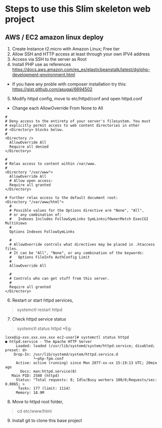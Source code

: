 # Steps to use this Slim skeleton web project
## AWS / EC2 amazon linux deploy

1. Create Instance t2.micro with Amazon Linux; Free tier
2. Allow SSH and HTTP access at least through your own IPV4 address
3. Access via SSH to the server as Root
4. Install PHP use as references https://docs.aws.amazon.com/es_es/elasticbeanstalk/latest/dg/php-development-environment.html
* If you have any proble with composer installation try this: https://gist.github.com/asugai/6694502
5. Modify httpd config, move to etc/httpd/conf and open httpd.conf
  * Change each AllowOverride From None to All
  ```
  #
# Deny access to the entirety of your server's filesystem. You must
# explicitly permit access to web content directories in other 
# <Directory> blocks below.
#
<Directory />
    AllowOverride All
    Require all denied
</Directory>

#
# Relax access to content within /var/www.
#
<Directory "/var/www">
    AllowOverride All
    # Allow open access:
    Require all granted
</Directory>

# Further relax access to the default document root:
<Directory "/var/www/html">
    #
    # Possible values for the Options directive are "None", "All",
    # or any combination of:
    #   Indexes Includes FollowSymLinks SymLinksifOwnerMatch ExecCGI MultiViews
    #
    Options Indexes FollowSymLinks

    #
    # AllowOverride controls what directives may be placed in .htaccess files.
    # It can be "All", "None", or any combination of the keywords:
    #   Options FileInfo AuthConfig Limit
    #
    AllowOverride All

    #
    # Controls who can get stuff from this server.
    #
    Require all granted
</Directory>

  ```

6. Restart or start httpd services, 
> systemctl restart httpd
7. Check httpd service status
> systemctl status httpd
*Eg:
```
[xxx@ip-xxx.xxx.xxx.xxx ec2-user]# systemctl status httpd
● httpd.service - The Apache HTTP Server
     Loaded: loaded (/usr/lib/systemd/system/httpd.service; disabled; preset: d>
    Drop-In: /usr/lib/systemd/system/httpd.service.d
             └─php-fpm.conf
     Active: active (running) since Mon 2077-xx-xx 15:19:13 UTC; 20min ago
       Docs: man:httpd.service(8)
   Main PID: 2580 (httpd)
     Status: "Total requests: 8; Idle/Busy workers 100/0;Requests/sec: 0.0065; >
      Tasks: 177 (limit: 1114)
     Memory: 18.9M
```
8. Move to httpd root folder, 
> cd etc/www/html
9. Install git to clone this base project
